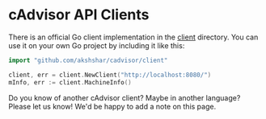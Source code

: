 # cAdvisor API Clients

There is an official Go client implementation in the [client](client/) directory. You can use it on your own Go project by including it like this:

```go
import "github.com/akshshar/cadvisor/client"

client, err = client.NewClient("http://localhost:8080/")
mInfo, err := client.MachineInfo()
```

Do you know of another cAdvisor client? Maybe in another language? Please let us know! We'd be happy to add a note on this page.
